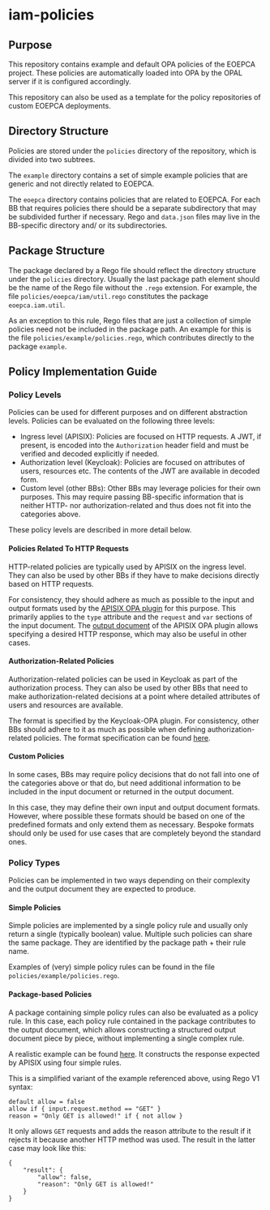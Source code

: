 # iam-policies

## Purpose

This repository contains example and default OPA policies of the EOEPCA project.
These policies are automatically loaded into OPA by the OPAL server if it is
configured accordingly.

This repository can also be used as a template for the policy repositories
of custom EOEPCA deployments.

## Directory Structure

Policies are stored under the `policies` directory of the repository, which
is divided into two subtrees.

The `example` directory contains a set of simple example policies that are
generic and not directly related to EOEPCA.

The `eoepca` directory contains policies that are related to EOEPCA.
For each BB that requires policies there should be a separate subdirectory
that may be subdivided further if necessary. Rego and `data.json` files may live
in the BB-specific directory and/ or its subdirectories.

## Package Structure

The package declared by a Rego file should reflect the directory structure
under the `policies` directory. Usually the last package path element should
be the name of the Rego file without the `.rego` extension. For example, the
file `policies/eoepca/iam/util.rego` constitutes the package
`eoepca.iam.util`.

As an exception to this rule, Rego files that are just a
collection of simple policies need not be included in the package path.
An example for this is the file `policies/example/policies.rego`, which
contributes directly to the package `example`.

## Policy Implementation Guide

### Policy Levels

Policies can be used for different purposes and on different abstraction
levels. Policies can be evaluated on the following three levels:
* Ingress level (APISIX): Policies are focused on HTTP requests. A JWT,
  if present, is encoded into the `Authorization` header field and must
  be verified and decoded explicitly if needed.
* Authorization level (Keycloak): Policies are focused on attributes of
  users, resources etc. The contents of the JWT are available in decoded
  form.
* Custom level (other BBs): Other BBs may leverage policies for their own
  purposes. This may require passing BB-specific information that is 
  neither HTTP- nor authorization-related and thus does not fit into the
  categories above.

These policy levels are described in more detail below. 

#### Policies Related To HTTP Requests

HTTP-related policies are typically used by APISIX on the ingress level.
They can also be used by other BBs if they have to make decisions directly
based on HTTP requests.

For consistency, they should adhere as much as
possible to the input and output formats used by the
[APISIX OPA plugin](https://apisix.apache.org/docs/apisix/plugins/opa/)
for this purpose. This primarily applies to the `type` attribute and the
`request` and `var` sections of the input document. The
[output document](https://apisix.apache.org/docs/apisix/plugins/opa/#opa-service-to-apisix)
of the APISIX OPA plugin allows specifying a desired HTTP response,
which may also be useful in other cases.

#### Authorization-Related Policies

Authorization-related policies can be used in Keycloak as part of the
authorization process. They can also be used by other BBs that need to
make authorization-related decisions at a point where detailed
attributes of users and resources are available.

The format is specified by the Keycloak-OPA plugin. For consistency,
other BBs should adhere to it as much as possible when defining
authorization-related policies. The format specification can be found
[here](https://eoepca.readthedocs.io/projects/iam/en/latest/api/opa-policy-api/#interface-between-keycloak-and-opa).

#### Custom Policies

In some cases, BBs may require policy decisions that do not fall into one
of the categories above or that do, but need additional information to
be included in the input document or returned in the output document.

In this case, they may define their own input and output document formats.
However, where possible these formats should be based on one of the
predefined formats and only extend them as necessary. Bespoke formats
should only be used for use cases that are completely beyond the
standard ones.

### Policy Types

Policies can be implemented in two ways depending on their complexity
and the output document they are expected to produce.

#### Simple Policies

Simple policies are implemented by a single policy rule and usually
only return a single (typically boolean) value. Multiple such
policies can share the same package. They are identified by
the package path + their rule name.

Examples of (very) simple policy rules can be found in the file
`policies/example/policies.rego`.

#### Package-based Policies

A package containing simple policy rules can also be evaluated as
a policy rule. In this case, each policy rule contained in
the package contributes to the output document, which allows
constructing a structured output document piece by piece,
without implementing a single complex rule.

A realistic example can be found
[here](https://apisix.apache.org/docs/apisix/plugins/opa/#using-custom-response).
It constructs the response expected by APISIX using four simple rules.

This is a simplified variant of the example referenced above,
using Rego V1 syntax:
```
default allow = false
allow if { input.request.method == "GET" }
reason = "Only GET is allowed!" if { not allow } 
```
It only allows `GET` requests and adds the reason attribute to the
result if it rejects it because another HTTP method was used.
The result in the latter case may look like this:
```
{
    "result": {
        "allow": false,
        "reason": "Only GET is allowed!"
    }
}
```
